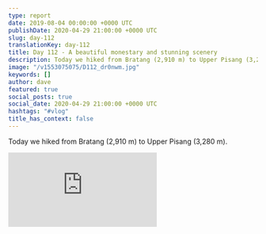 ```yaml
---
type: report
date: 2019-08-04 00:00:00 +0000 UTC
publishDate: 2020-04-29 21:00:00 +0000 UTC
slug: day-112
translationKey: day-112
title: Day 112 - A beautiful monestary and stunning scenery
description: Today we hiked from Bratang (2,910 m) to Upper Pisang (3,280 m).
image: "/v1553075075/D112_dr0nwm.jpg"
keywords: []
author: dave
featured: true
social_posts: true
social_date: 2020-04-29 21:00:00 +0000 UTC
hashtags: "#vlog"
title_has_context: false
---
```


Today we hiked from Bratang (2,910 m) to Upper Pisang (3,280 m).

<iframe class="youtube75" src="https://www.youtube.com/embed/RmUXluPd6LY" frameborder="0" allow="accelerometer; autoplay; encrypted-media; gyroscope; picture-in-picture" allowfullscreen></iframe>

